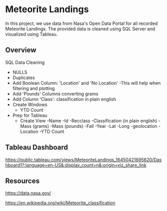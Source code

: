 # Meteorite Landings


In this project, we use data from Nasa's Open Data Portal for all recorded Meteorite Landings. The provided data is cleaned using SQL Server and visualized using Tableau. 

## Overview

SQL Data Cleaning 
- NULLS
- Duplicates
- Add Boolean Column: 'Location' and 'No Location' -This will help when filtering and plotting
- Add 'Pounds' Columns converting grams
- Add Column 'Class': classification in plain english
- Create Windows
	- YTD Count
- Prep for Tableau
	- Create View
		-Name
		-Id
		-Recclass
		-Classification (in plain english)
		-Mass (grams)
		-Mass (pounds)
		-Fall
		-Year
		-Lat
		-Long
		-geolocation
		-Location 
		-YTD Count


## Tableau Dashboard

https://public.tableau.com/views/MeteoriteLandings_16450421695620/Dashboard1?:language=en-US&:display_count=n&:origin=viz_share_link

## Resources

https://data.nasa.gov/

https://en.wikipedia.org/wiki/Meteorite_classification
